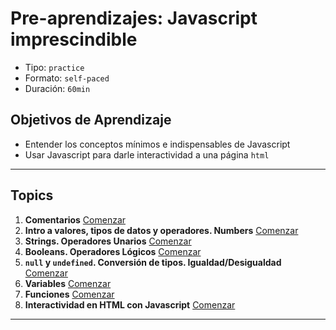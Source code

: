 # Pre-aprendizajes: Javascript imprescindible

- Tipo: `practice`
- Formato: `self-paced`
- Duración: `60min`

## Objetivos de Aprendizaje

- Entender los conceptos mínimos e indispensables de Javascript
- Usar Javascript para darle interactividad a una página `html`

***

## Topics

1. **Comentarios**
   [Comenzar](https://lab.cs50.io/merunga/admission-curriculum/rediseno-prework-fe/admission/03-prework/06-js-basics/sandbox/01-comments/)
2. **Intro a valores, tipos de datos y operadores. Numbers**
   [Comenzar](https://lab.cs50.io/merunga/admission-curriculum/rediseno-prework-fe//admission/03-prework/06-js-basics/sandbox/02-data-types-numbers/)
3. **Strings. Operadores Unarios**
   [Comenzar](https://lab.cs50.io/merunga/admission-curriculum/rediseno-prework-fe/admission/03-prework/06-js-basics/sandbox/03-data-types-strings/)
4. **Booleans. Operadores Lógicos**
   [Comenzar](https://lab.cs50.io/merunga/admission-curriculum/rediseno-prework-fe/admission/03-prework/06-js-basics/sandbox/04-data-types-booleans/)
5. **`null` y `undefined`. Conversión de tipos. Igualdad/Desigualdad**
   [Comenzar](https://lab.cs50.io/merunga/admission-curriculum/rediseno-prework-fe/admission/03-prework/06-js-basics/sandbox/05-data-types-null-and-undefined/)
6. **Variables**
   [Comenzar](https://lab.cs50.io/merunga/admission-curriculum/rediseno-prework-fe/admission/03-prework/06-js-basics/sandbox/06-variables/)
7. **Funciones**
  [Comenzar](https://lab.cs50.io/merunga/admission-curriculum/rediseno-prework-fe/admission/03-prework/06-js-basics/sandbox/07-functions/)
8. **Interactividad en HTML con Javascript**
  [Comenzar](https://lab.cs50.io/merunga/admission-curriculum/rediseno-prework-fe/admission/03-prework/06-js-basics/sandbox/08-dom-api-basics/)

***
